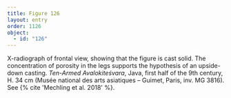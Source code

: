 ```yaml
---
title: Figure 126
layout: entry
order: 1126
object:
  - id: "126"
---
```


X-radiograph of frontal view, showing that the figure is cast solid. The concentration of porosity in the legs supports the hypothesis of an upside-down casting. *Ten-Armed Avalokiteśvara*, Java, first half of the 9th century, H. 34 cm (Musée national des arts asiatiques – Guimet, Paris, inv. MG 3816). See {% cite 'Mechling et al. 2018' %}.
